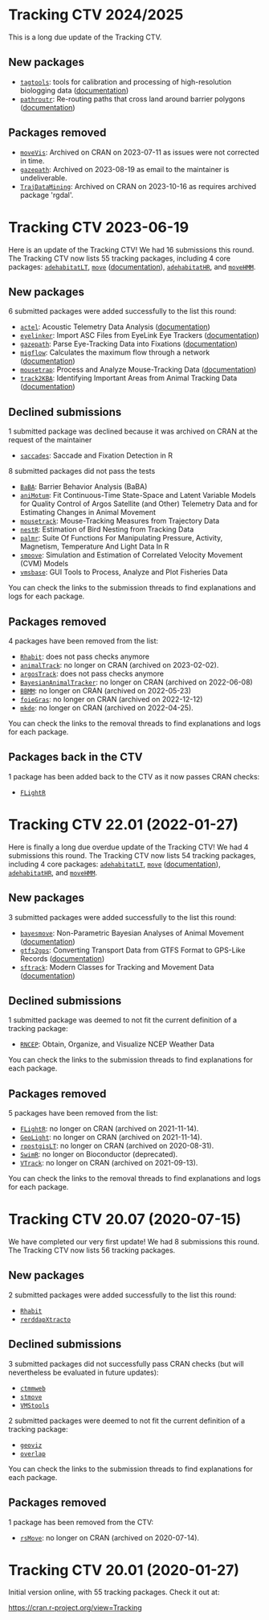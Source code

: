 # Tracking CTV 2024/2025

This is a long due update of the Tracking CTV. 

## New packages

  * [`tagtools`](https://cran.r-project.org/package=tagtools): tools for
    calibration and processing of high-resolution biologging data
    ([documentation](https://animaltags.github.io/tagtools_r/index.html))
  * [`pathroutr`](https://github.com/jmlondon/pathroutr): Re-routing paths that
    cross land around barrier polygons
    ([documentation](https://jmlondon.github.io/pathroutr/))

## Packages removed

  * [`moveVis`](https://github.com/cran-task-views/Tracking/issues/79): Archived
    on CRAN on 2023-07-11 as issues were not corrected in time.
  * [`gazepath`](https://github.com/cran-task-views/Tracking/issues/78):
    Archived on 2023-08-19 as email to the maintainer is undeliverable.
  * [`TrajDataMining`](https://github.com/cran-task-views/Tracking/issues/77):
    Archived on CRAN on 2023-10-16 as requires archived package 'rgdal'.

# Tracking CTV 2023-06-19

Here is an update of the Tracking CTV! We had 16
submissions this round. The Tracking CTV now lists 55 tracking packages,
including 4 core packages:
[`adehabitatLT`](https://cran.r-project.org/package=adehabitatLT),
[`move`](https://cran.r-project.org/package=move)
([documentation](https://bartk.gitlab.io/move/)),
[`adehabitatHR`](https://cran.r-project.org/package=adehabitatHR), and
[`moveHMM`](https://cran.r-project.org/package=moveHMM).

## New packages

6 submitted packages were added successfully to the list this round:

  * [`actel`](https://cran.r-project.org/package=actel): Acoustic Telemetry Data
    Analysis
    ([documentation](https://cran.r-project.org/web/packages/actel/vignettes/))
  * [`eyelinker`](https://cran.r-project.org/package=eyelinker): Import ASC
    Files from EyeLink Eye Trackers
    ([documentation](https://cran.r-project.org/web/packages/eyelinker/vignettes/))
  * [`gazepath`](https://cran.r-project.org/package=gazepath): Parse
    Eye-Tracking Data into Fixations
    ([documentation](https://cran.r-project.org/web/packages/gazepath/gazepath.pdf))
  * [`migflow`](https://github.com/KiranLDA/migflow): Calculates the maximum
    flow through a network
    ([documentation](https://github.com/KiranLDA/migflow))
  * [`mousetrap`](https://cran.r-project.org/package=mousetrap): Process and
    Analyze Mouse-Tracking Data
    ([documentation](https://pascalkieslich.github.io/mousetrap/))
  * [`track2KBA`](https://cran.r-project.org/web/package=track2KBA): Identifying
    Important Areas from Animal Tracking Data
    ([documentation](https://cran.r-project.org/web/packages/track2KBA/vignettes/track2kba_workflow.html))

## Declined submissions

1 submitted package was declined because it was archived on CRAN at the request
of the maintainer

* [`saccades`](https://github.com/cran-task-views/Tracking/issues/15): Saccade
  and Fixation Detection in R

8 submitted packages did not pass the tests

  * [`BaBA`](https://github.com/cran-task-views/Tracking/issues/40): Barrier
    Behavior Analysis (BaBA)
  * [`aniMotum`](https://github.com/cran-task-views/Tracking/issues/59): Fit
    Continuous-Time State-Space and Latent Variable Models for Quality Control
    of Argos Satellite (and Other) Telemetry Data and for Estimating Changes in
    Animal Movement
  * [`mousetrack`](https://github.com/cran-task-views/Tracking/issues/14):
    Mouse-Tracking Measures from Trajectory Data
  * [`nestR`](https://github.com/cran-task-views/Tracking/issues/42): Estimation
    of Bird Nesting from Tracking Data
  * [`palmr`](https://github.com/cran-task-views/Tracking/issues/39): Suite Of
    Functions For Manipulating Pressure, Activity, Magnetism, Temperature And
    Light Data In R
  * [`smoove`](https://github.com/cran-task-views/Tracking/issues/41):
    Simulation and Estimation of Correlated Velocity Movement (CVM) Models
  * [`vmsbase`](https://github.com/cran-task-views/Tracking/issues/43): GUI
    Tools to Process, Analyze and Plot Fisheries Data

You can check the links to the submission threads to find explanations and logs for
each package.

## Packages removed

4 packages have been removed from the list:

  * [`Rhabit`](https://github.com/cran-task-views/Tracking/issues/20): does not
    pass checks anymore
  * [`animalTrack`](https://github.com/rociojoo/CranTaskView-Track/issues/17):
    no longer on CRAN (archived on 2023-02-02).
  * [`argosTrack`](https://github.com/cran-task-views/Tracking/issues/60): does
    not pass checks anymore
  * [`BayesianAnimalTracker`](https://github.com/cran-task-views/Tracking/issues/48):
    no longer on CRAN (archived on 2022-06-08)
  * [`BBMM`](https://github.com/cran-task-views/Tracking/issues/46): no longer
    on CRAN (archived on 2022-05-23)
  * [`foieGras`](https://github.com/rociojoo/CranTaskView-Track/issues/57): no
    longer on CRAN (archived on 2022-12-12)
  * [`mkde`](https://github.com/cran-task-views/Tracking/issues/47): no longer
    on CRAN (archived on 2022-04-25).

You can check the links to the removal threads to find explanations and logs for
each package.

## Packages back in the CTV

1 package has been added back to the CTV as it now passes CRAN checks:

  * [`FLightR`](https://github.com/cran-task-views/Tracking/issues/26)

# Tracking CTV 22.01 (2022-01-27)

Here is finally a long due overdue update of the Tracking CTV! We had 4
submissions this round. The Tracking CTV now lists 54 tracking packages,
including 4 core packages:
[`adehabitatLT`](https://cran.r-project.org/package=adehabitatLT),
[`move`](https://cran.r-project.org/package=move)
([documentation](https://bartk.gitlab.io/move/)),
[`adehabitatHR`](https://cran.r-project.org/package=adehabitatHR), and
[`moveHMM`](https://cran.r-project.org/package=moveHMM).

## New packages

3 submitted packages were added successfully to the list this round:

  * [`bayesmove`](https://cran.r-project.org/package=bayesmove): Non-Parametric
    Bayesian Analyses of Animal Movement
    ([documentation](https://joshcullen.github.io/bayesmove/))
  * [`gtfs2gps`](https://cran.r-project.org/package=gtfs2gps): Converting
    Transport Data from GTFS Format to GPS-Like Records
    ([documentation](https://ipeagit.github.io/gtfs2gps/))
  * [`sftrack`](https://cran.r-project.org/package=sftrack): Modern Classes for
    Tracking and Movement Data ([documentation](https://mablab.org/sftrack/))

## Declined submissions

1 submitted package was deemed to not fit the current definition of a tracking
package:

  * [`RNCEP`](https://github.com/rociojoo/CranTaskView-Track/issues/10): Obtain,
    Organize, and Visualize NCEP Weather Data

You can check the links to the submission threads to find explanations for each
package.

## Packages removed

5 packages have been removed from the list:

  * [`FLightR`](https://github.com/rociojoo/CranTaskView-Track/issues/16): no
    longer on CRAN (archived on 2021-11-14).
  * [`GeoLight`](https://github.com/rociojoo/CranTaskView-Track/issues/17): no
    longer on CRAN (archived on 2021-11-14).
  * [`rpostgisLT`](https://github.com/rociojoo/CranTaskView-Track/issues/18): no
    longer on CRAN (archived on 2020-08-31).
  * [`SwimR`](https://github.com/rociojoo/CranTaskView-Track/issues/19): no
    longer on Bioconductor (deprecated).
  * [`VTrack`](https://github.com/rociojoo/CranTaskView-Track/issues/20): no
    longer on CRAN (archived on 2021-09-13).

You can check the links to the removal threads to find explanations and logs for
each package.

# Tracking CTV 20.07 (2020-07-15)

We have completed our very first update! We had 8 submissions this round. The
Tracking CTV now lists 56 tracking packages.

## New packages

2 submitted packages were added successfully to the list this round:

  * [`Rhabit`](https://github.com/papayoun/Rhabit/)
  * [`rerddapXtracto`](https://cran.r-project.org/package=rerddapXtracto)

## Declined submissions

3 submitted packages did not successfully pass CRAN checks (but will
nevertheless be evaluated in future updates):

  * [`ctmmweb`](https://github.com/rociojoo/CranTaskView-Track/issues/4)
  * [`stmove`](https://github.com/rociojoo/CranTaskView-Track/issues/5)
  * [`VMStools`](https://github.com/rociojoo/CranTaskView-Track/issues/9)
  
2 submitted packages were deemed to not fit the current definition of a tracking
package:
  
  * [`geoviz`](https://github.com/rociojoo/CranTaskView-Track/issues/3)
  * [`overlap`](https://github.com/rociojoo/CranTaskView-Track/issues/7)

You can check the links to the submission threads to find explanations for each
package.

## Packages removed

1 package has been removed from the CTV:

  * [`rsMove`](https://github.com/rociojoo/CranTaskView-Track/issues/21): no
    longer on CRAN (archived on 2020-07-14).

# Tracking CTV 20.01 (2020-01-27)

Initial version online, with 55 tracking packages. Check it out at:

https://cran.r-project.org/view=Tracking
